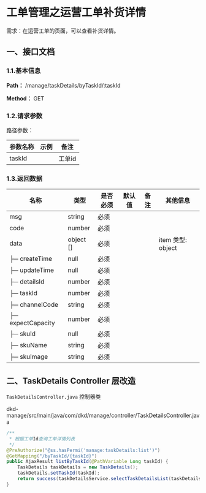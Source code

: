 # 工单管理之运营工单补货详情

需求：在运营工单的页面，可以查看补货详情。

## 一、接口文档

### 1.1.基本信息

**Path：** /manage/taskDetails/byTaskId/:taskId

**Method：** GET

### 1.2.请求参数

路径参数：

| 参数名称 | 示例 | 备注   |
| -------- | ---- | ------ |
| taskId   |      | 工单id |

### 1.3.返回数据

| 名称              | 类型      | 是否必须 | 默认值 | 备注 | 其他信息          |
| ----------------- | --------- | -------- | ------ | ---- | ----------------- |
| msg               | string    | 必须     |        |      |                   |
| code              | number    | 必须     |        |      |                   |
| data              | object [] | 必须     |        |      | item 类型: object |
| ├─ createTime     | null      | 必须     |        |      |                   |
| ├─ updateTime     | null      | 必须     |        |      |                   |
| ├─ detailsId      | number    | 必须     |        |      |                   |
| ├─ taskId         | number    | 必须     |        |      |                   |
| ├─ channelCode    | string    | 必须     |        |      |                   |
| ├─ expectCapacity | number    | 必须     |        |      |                   |
| ├─ skuId          | null      | 必须     |        |      |                   |
| ├─ skuName        | string    | 必须     |        |      |                   |
| ├─ skuImage       | string    | 必须     |        |      |                   |

## 二、TaskDetails Controller 层改造

`TaskDetailsController.java` 控制器类

dkd-manage/src/main/java/com/dkd/manage/controller/TaskDetailsController.java

```java
/**
 * 根据工单Id查询工单详情列表
 */
@PreAuthorize("@ss.hasPermi('manage:taskDetails:list')")
@GetMapping("/byTaskId/{taskId}")
public AjaxResult listByTaskId(@PathVariable Long taskId) {
    TaskDetails taskDetails = new TaskDetails();
    taskDetails.setTaskId(taskId);
    return success(taskDetailsService.selectTaskDetailsList(taskDetails));
}
```
